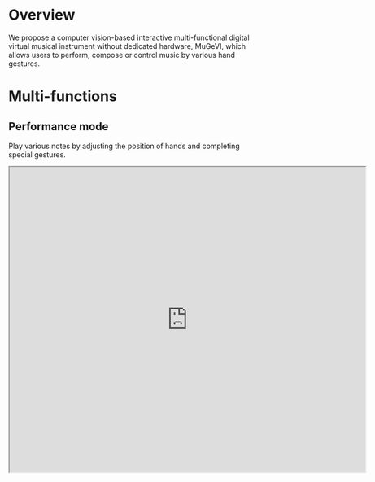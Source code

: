 # Overview
We propose a computer vision-based interactive multi-functional digital virtual musical instrument without dedicated hardware, MuGeVI, which allows users to perform, compose or control music by various hand gestures.
# Multi-functions
## Performance mode
Play various notes by adjusting the position of hands and completing special gestures.
<iframe height=600 width=700 src="https://www.bilibili.com/video/BV1UL41127Vd?p=1">

## Accompaniment mode
Control the scale degree and textures to accompany the singer or player in real time.
<iframe height=600 width=700 src="https://www.bilibili.com/video/BV1UL41127Vd?p=2">

## Control mode
Control the transposition and volume of a track being played.
<iframe height=600 width=700 src="https://www.bilibili.com/video/BV1UL41127Vd?p=3">

## Audio effects mode
Provide audio effects for instruments such as electric guitars in real time.
<iframe height=600 width=700 src="https://www.bilibili.com/video/BV1UL41127Vd?p=4">

# Innovations
1. No need to use sensors, easy to popularize and apply;
2. Support for both MIDI and audio;
3. Multiple modes switchable at any time;
4. Scalability and programmability.
